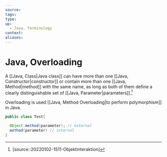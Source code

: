 ```yaml
---
source:
tags: 
type:
up:
  - Java, Terminology
context:
aliases:
---
```


# Java, Overloading

A [[Java, Class|Java class]] can have more than one [[Java, Constructor|constructor]] or contain more than one [[Java, Method|method]] with the same name, as long as both of them define a clearly distinguishable set of [[Java, Parameter|parameters]].[^1]

Overloading is used [[Java, Method Overloading|to perform polymorphism]] in Java.

```java
public class Test{

  Object.method(parameter); // external
  method(parameter) // internal
} 


```


[^1]: [source::20220102-1511-Objektinteraktion]
